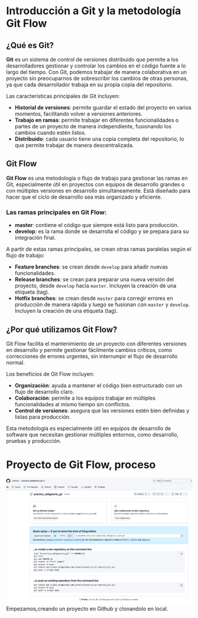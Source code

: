 # Introducción a Git y la metodología Git Flow

## ¿Qué es Git?

**Git** es un sistema de control de versiones distribuido que permite a los desarrolladores gestionar y controlar los cambios en el código fuente a lo largo del tiempo. Con Git, podemos trabajar de manera colaborativa en un proyecto sin preocuparnos de sobrescribir los cambios de otras personas, ya que cada desarrollador trabaja en su propia copia del repositorio.

Las características principales de Git incluyen:

- **Historial de versiones**: permite guardar el estado del proyecto en varios momentos, facilitando volver a versiones anteriores.
- **Trabajo en ramas**: permite trabajar en diferentes funcionalidades o partes de un proyecto de manera independiente, fusionando los cambios cuando estén listos.
- **Distribuido**: cada usuario tiene una copia completa del repositorio, lo que permite trabajar de manera descentralizada.

## Git Flow

**Git Flow** es una metodología o flujo de trabajo para gestionar las ramas en Git, especialmente útil en proyectos con equipos de desarrollo grandes o con múltiples versiones en desarrollo simultáneamente. Está diseñado para hacer que el ciclo de desarrollo sea más organizado y eficiente.

### Las ramas principales en Git Flow:

- **master**: contiene el código que siempre está listo para producción.
- **develop**: es la rama donde se desarrolla el código y se prepara para su integración final.

A partir de estas ramas principales, se crean otras ramas paralelas según el flujo de trabajo:

- **Feature branches**: se crean desde `develop` para añadir nuevas funcionalidades.
- **Release branches**: se crean para preparar una nueva versión del proyecto, desde `develop` hacia `master`. Incluyen la creación de una etiqueta (tag).
- **Hotfix branches**: se crean desde `master` para corregir errores en producción de manera rápida y luego se fusionan con `master` y `develop`. Incluyen la creación de una etiqueta (tag).

## ¿Por qué utilizamos Git Flow?

Git Flow facilita el mantenimiento de un proyecto con diferentes versiones en desarrollo y permite gestionar fácilmente cambios críticos, como correcciones de errores urgentes, sin interrumpir el flujo de desarrollo normal.

Los beneficios de Git Flow incluyen:

- **Organización**: ayuda a mantener el código bien estructurado con un flujo de desarrollo claro.
- **Colaboración**: permite a los equipos trabajar en múltiples funcionalidades al mismo tiempo sin conflictos.
- **Control de versiones**: asegura que las versiones estén bien definidas y listas para producción.

Esta metodología es especialmente útil en equipos de desarrollo de software que necesitan gestionar múltiples entornos, como desarrollo, pruebas y producción.

# Proyecto de Git Flow, proceso

![Creacion](capturas_practica_GIT/creacio_repo.png)
Empezamos,creando un proyecto en Github y clonandolo en local.
